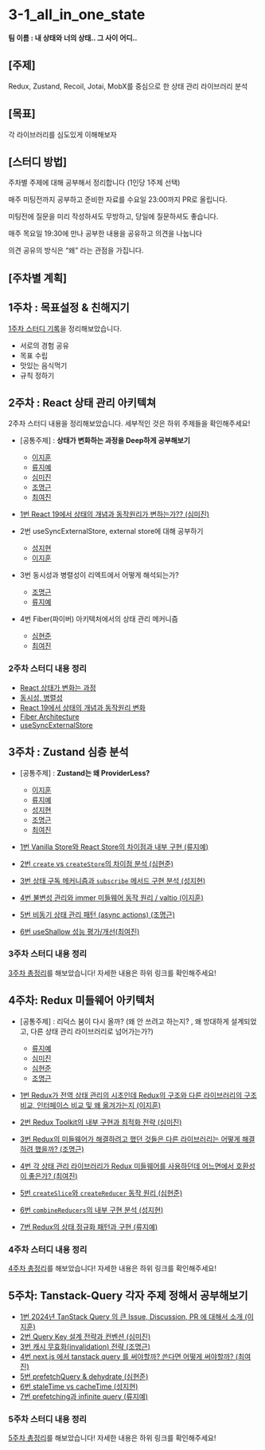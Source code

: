 # 3-1_all_in_one_state

**팀 이름 : 내 상태와 너의 상태.. 그 사이 어디..**

## [주제]

Redux, Zustand, Recoil, Jotai, MobX를 중심으로 한 상태 관리 라이브러리 분석

## [목표]

각 라이브러리를 심도있게 이해해보자

## [스터디 방법]

주차별 주제에 대해 공부해서 정리합니다 (1인당 1주제 선택)

매주 미팅전까지 공부하고 준비한 자료를 수요일 23:00까지 PR로 올립니다.

미팅전에 질문을 미리 작성하셔도 무방하고, 당일에 질문하셔도 좋습니다.

매주 목요일 19:30에 만나 공부한 내용을 공유하고 의견을 나눕니다

의견 공유의 방식은 “왜” 라는 관점을 가집니다.

## [주차별 계획]

## 1주차 : 목표설정 & 친해지기

[1주차 스터디 기록](1주차/1주차_정리.md)을 정리해보았습니다.

- 서로의 경험 공유
- 목표 수립
- 맛있는 음식먹기
- 규칙 정하기

## 2주차 : React 상태 관리 아키텍쳐

2주차 스터디 내용을 정리해보았습니다. 세부적인 것은 하위 주제들을 확인해주세요!

- [공통주제] : **상태가 변화하는 과정을 Deep하게 공부해보기**

  - [이지훈](2주차/이지훈/2주차_이지훈_공통.md)
  - [류지예](2주차/류지예/2주차_류지예_공통.md)
  - [심미진](2주차/심미진/2주차_심미진_공통.md)
  - [조명근](2주차/조명근/2주차_조명근_공통.md)
  - [최여진](2주차/최여진/2주차_최여진_공통.md)

- [1번 React 19에서 상태의 개념과 동작원리가 변하는가?? (심미진)](2주차/심미진/2주차_심미진_개인.md)
- 2번 useSyncExternalStore, external store에 대해 공부하기
  - [성지현](2주차/성지현/2주차_성지현_개인.md)
  - [이지훈](2주차/이지훈/2주차_이지훈_개인.md)
- 3번 동시성과 병렬성이 리엑트에서 어떻게 해석되는가?
  - [조명근](2주차/조명근/2주차_조명근_개인.md)
  - [류지예](2주차/류지예/2주차_류지예_개인.md)
- 4번 Fiber(파이버) 아키텍처에서의 상태 관리 메커니즘
  - [심현준](2주차/심현준/2주차_심현준_개인.md)
  - [최여진](2주차/최여진/2주차_최여진_개인.md)

### 2주차 스터디 내용 정리

- [React 상태가 변화는 과정](2주차/2주차_공통주제_최종정리.md)
- [동시성, 병렬성](2주차/2주차_동시성&병렬성.md)
- [React 19에서 상태의 개념과 동작원리 변화](2주차/2주차_React19.md)
- [Fiber Architecture](2주차/2주차_React-Fiber-Architecture.md)
- [useSyncExternalStore](2주차/2주차_useSyncExternalStore.md)

## 3주차 : Zustand 심층 분석

- [공통주제] : **Zustand는 왜 ProviderLess?**
  - [이지훈](https://hooninedev.com/240818/)
  - [류지예](https://github.com/sipe-team/3-1_all_in_one_state/blob/main/3%EC%A3%BC%EC%B0%A8/%EB%A5%98%EC%A7%80%EC%98%88/3%EC%A3%BC%EC%B0%A8_%EB%A5%98%EC%A7%80%EC%98%88_%EA%B3%B5%ED%86%B5.md)
  - [성지현](https://github.com/sipe-team/3-1_all_in_one_state/blob/main/3%EC%A3%BC%EC%B0%A8/%EC%84%B1%EC%A7%80%ED%98%84/3%EC%A3%BC%EC%B0%A8_%EC%84%B1%EC%A7%80%ED%98%84_%EA%B3%B5%ED%86%B5.md)
  - [조명근](https://github.com/sipe-team/3-1_all_in_one_state/blob/main/3%EC%A3%BC%EC%B0%A8/%EC%A1%B0%EB%AA%85%EA%B7%BC/3%EC%A3%BC%EC%B0%A8_%EC%A1%B0%EB%AA%85%EA%B7%BC_%EA%B3%B5%ED%86%B5%EA%B3%BC%EC%A0%9C.md)
  - [최여진](https://github.com/sipe-team/3-1_all_in_one_state/blob/main/3%EC%A3%BC%EC%B0%A8/%EC%B5%9C%EC%97%AC%EC%A7%84/3%EC%A3%BC%EC%B0%A8_%EC%B5%9C%EC%97%AC%EC%A7%84_%EA%B3%B5%ED%86%B5.md)

- [1번 Vanilla Store와 React Store의 차이점과 내부 구현 (류지예)](/3주차/류지예/3주차_류지예_개인.md)
- [2번 `create` vs `createStore`의 차이점 분석 (심현준)](/3주차/심현준/3주차_심현준_개인.md)
- [3번 상태 구독 메커니즘과 `subscribe` 메서드 구현 분석 (성지현)](/3주차/성지현/3주차_성지현_개인.md)
- [4번 불변성 관리와 immer 미들웨어 동작 원리 / valtio (이지훈)](/3주차/이지훈/3주차_이지훈_개인.md)
- [5번 비동기 상태 관리 패턴 (async actions) (조명근)](/3주차/조명근/3주차_조명근_개인.md)
- [6번 useShallow 성능 평가/개선(최여진)](/3주차/최여진/3주차_최여진_개인.md)

### 3주차 스터디 내용 정리

[3주차 총정리](/3주차/3주차_zustand.md)를 해보았습니다! 자세한 내용은 하위 링크를 확인해주세요!

## 4주차: Redux 미들웨어 아키텍처

- [공통주제] : 리덕스 붐이 다시 올까? (왜 안 쓰려고 하는지? , 왜 방대하게 설계되었고, 다른 상태 관리 라이브러리로 넘어가는가?)
  - [류지예](https://github.com/sipe-team/3-1_all_in_one_state/blob/main/4%EC%A3%BC%EC%B0%A8/%EB%A5%98%EC%A7%80%EC%98%88/4%EC%A3%BC%EC%B0%A8_%EB%A5%98%EC%A7%80%EC%98%88_%EA%B3%B5%ED%86%B5.md)
  - [심미진](https://github.com/sipe-team/3-1_all_in_one_state/blob/main/4%EC%A3%BC%EC%B0%A8/%EC%8B%AC%EB%AF%B8%EC%A7%84/4%EC%A3%BC%EC%B0%A8_%EC%8B%AC%EB%AF%B8%EC%A7%84_%EA%B3%B5%ED%86%B5.md)
  - [심현준](https://github.com/sipe-team/3-1_all_in_one_state/blob/main/4%EC%A3%BC%EC%B0%A8/%EC%8B%AC%ED%98%84%EC%A4%80/4%EC%A3%BC%EC%B0%A8_%EC%8B%AC%ED%98%84%EC%A4%80_%EA%B3%B5%ED%86%B5.md)
  - [조명근](https://github.com/sipe-team/3-1_all_in_one_state/blob/main/4%EC%A3%BC%EC%B0%A8/%EC%A1%B0%EB%AA%85%EA%B7%BC/4%EC%A3%BC%EC%B0%A8_%EC%A1%B0%EB%AA%85%EA%B7%BC_%EA%B3%B5%ED%86%B5.md)

- [1번 Redux가 전역 상태 관리의 시초인데 Redux의 구조와 다른 라이브러리의 구조 비교, 인터페이스 비교 및 왜 옮겨가는지 (이지훈)](https://github.com/sipe-team/3-1_all_in_one_state/blob/main/4%EC%A3%BC%EC%B0%A8/%EC%9D%B4%EC%A7%80%ED%9B%88/4%EC%A3%BC%EC%B0%A8_%EC%9D%B4%EC%A7%80%ED%9B%88_%EA%B3%B5%ED%86%B5.md)
- [2번 Redux Toolkit의 내부 구현과 최적화 전략 (심미진)](https://github.com/sipe-team/3-1_all_in_one_state/blob/main/4%EC%A3%BC%EC%B0%A8/%EC%8B%AC%EB%AF%B8%EC%A7%84/4%EC%A3%BC%EC%B0%A8_%EC%8B%AC%EB%AF%B8%EC%A7%84_%EA%B0%9C%EC%9D%B8.md)
- [3번 Redux의 미들웨어가 해결하려고 했던 것들은 다른 라이브러리는 어떻게 해결하려 했을까? (조명근)](https://github.com/sipe-team/3-1_all_in_one_state/blob/main/4%EC%A3%BC%EC%B0%A8/%EC%A1%B0%EB%AA%85%EA%B7%BC/4%EC%A3%BC%EC%B0%A8_%EC%A1%B0%EB%AA%85%EA%B7%BC_%EA%B0%9C%EC%9D%B8.md)
- [4번 각 상태 관리 라이브러리가 Redux 미들웨어를 사용하던데 어느면에서 호환성이 좋은가? (최여진)](https://github.com/sipe-team/3-1_all_in_one_state/blob/main/4%EC%A3%BC%EC%B0%A8/4%EC%A3%BC%EC%B0%A8_redux_%EA%B0%9C%EB%B3%84.md)
- [5번 `createSlice`와 `createReducer` 동작 원리 (심현준)](https://github.com/sipe-team/3-1_all_in_one_state/blob/main/4%EC%A3%BC%EC%B0%A8/%EC%8B%AC%ED%98%84%EC%A4%80/4%EC%A3%BC%EC%B0%A8_%EC%8B%AC%ED%98%84%EC%A4%80_%EA%B0%9C%EC%9D%B8.md)
- [6번 `combineReducers`의 내부 구현 분석 (성지현)](https://github.com/sipe-team/3-1_all_in_one_state/blob/main/4%EC%A3%BC%EC%B0%A8/%EC%84%B1%EC%A7%80%ED%98%84/4%EC%A3%BC%EC%B0%A8_%EC%84%B1%EC%A7%80%ED%98%84.md)
- [7번 Redux의 상태 정규화 패턴과 구현 (류지예)](https://github.com/sipe-team/3-1_all_in_one_state/blob/main/4%EC%A3%BC%EC%B0%A8/%EB%A5%98%EC%A7%80%EC%98%88/4%EC%A3%BC%EC%B0%A8_%EB%A5%98%EC%A7%80%EC%98%88_%EA%B0%9C%EC%9D%B8.md)

### 4주차 스터디 내용 정리

[4주차 총정리](https://github.com/sipe-team/3-1_all_in_one_state/blob/main/4%EC%A3%BC%EC%B0%A8/4%EC%A3%BC%EC%B0%A8_redux.md)를 해보았습니다! 자세한 내용은 하위 링크를 확인해주세요!

## 5주차: Tanstack-Query 각자 주제 정해서 공부해보기

- [1번 2024년 TanStack Query 의 큰 Issue, Discussion, PR 에 대해서 소개 (이지훈)](https://github.com/sipe-team/3-1_all_in_one_state/blob/main/5%EC%A3%BC%EC%B0%A8/%EC%9D%B4%EC%A7%80%ED%9B%88/5%EC%A3%BC%EC%B0%A8_%EC%9D%B4%EC%A7%80%ED%9B%88.md)
- [2번 Query Key 설계 전략과 컨벤션 (심미진)](https://github.com/sipe-team/3-1_all_in_one_state/blob/main/5%EC%A3%BC%EC%B0%A8/%EC%8B%AC%EB%AF%B8%EC%A7%84/5%EC%A3%BC%EC%B0%A8_%EC%8B%AC%EB%AF%B8%EC%A7%84_%EA%B0%9C%EC%9D%B8.md)
- [3번 캐시 무효화(invalidation) 전략 (조명근)](https://github.com/sipe-team/3-1_all_in_one_state/blob/main/5%EC%A3%BC%EC%B0%A8/%EC%A1%B0%EB%AA%85%EA%B7%BC/5%EC%A3%BC%EC%B0%A8_%EC%A1%B0%EB%AA%85%EA%B7%BC_%EA%B0%9C%EC%9D%B8.md)
- [4번 next.js 에서 tanstack query 를 써야할까? 쓴다면 어떻게 써야할까? (최여진)](https://github.com/sipe-team/3-1_all_in_one_state/blob/main/5%EC%A3%BC%EC%B0%A8/%EC%B5%9C%EC%97%AC%EC%A7%84/5%EC%A3%BC%EC%B0%A8_%EC%B5%9C%EC%97%AC%EC%A7%84_%EA%B0%9C%EC%9D%B8.md)
- [5번 prefetchQuery & dehydrate  (심현준)](https://github.com/sipe-team/3-1_all_in_one_state/blob/main/5%EC%A3%BC%EC%B0%A8/%EC%8B%AC%ED%98%84%EC%A4%80/5%EC%A3%BC%EC%B0%A8_%EC%8B%AC%ED%98%84%EC%A4%80_%EA%B0%9C%EC%9D%B8.md)
- [6번 staleTime vs cacheTime (성지현)](https://github.com/sipe-team/3-1_all_in_one_state/blob/main/5%EC%A3%BC%EC%B0%A8/%EC%84%B1%EC%A7%80%ED%98%84/5%EC%A3%BC%EC%B0%A8_%EC%84%B1%EC%A7%80%ED%98%84_%EA%B0%9C%EC%9D%B8.md)
- [7번 prefetching과 infinite query (류지예)](https://github.com/sipe-team/3-1_all_in_one_state/blob/main/5%EC%A3%BC%EC%B0%A8/%EB%A5%98%EC%A7%80%EC%98%88/5%EC%A3%BC%EC%B0%A8_%EB%A5%98%EC%A7%80%EC%98%88_%EA%B0%9C%EC%9D%B8.md)

### 5주차 스터디 내용 정리

[5주차 총정리](https://github.com/sipe-team/3-1_all_in_one_state/blob/main/5%EC%A3%BC%EC%B0%A8/5%EC%A3%BC%EC%B0%A8_tanstack-query.md)를 해보았습니다! 자세한 내용은 하위 링크를 확인해주세요!